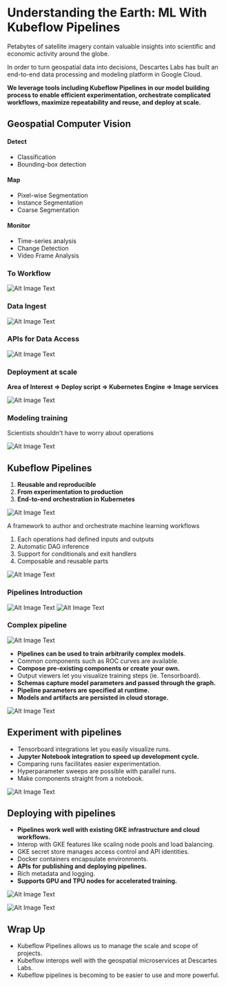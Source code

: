 # Understanding the Earth: ML With Kubeflow Pipelines 


Petabytes of satellite imagery contain valuable insights into scientific and economic activity around the globe.

In order to turn geospatial data into decisions, Descartes Labs has built an end-to-end data processing and modeling platform in Google Cloud. 

**We leverage tools including Kubeflow Pipelines in our model building process to enable efficient experimentation, orchestrate complicated workflows, maximize repeatability and reuse, and deploy at scale.**

## Geospatial Computer Vision

#### Detect

* Classification 
* Bounding-box detection

#### Map

* Pixel-wise Segmentation
* Instance Segmentation
* Coarse Segmentation


#### Monitor 

* Time-series analysis
* Change Detection 
* Video Frame Analysis


### To Workflow

![Alt Image Text](images/1_1.png "Body image") 


### Data Ingest

![Alt Image Text](images/1_2.png "Body image") 

### APIs for Data Access

![Alt Image Text](images/1_3.png "Body image") 

### Deployment at scale

**Area of Interest => Deploy script => Kubernetes Engine => Image services**

![Alt Image Text](images/1_4.png "Body image") 


### Modeling training

Scientists shouldn't have to worry about operations

![Alt Image Text](images/1_5.png "Body image") 

## Kubeflow Pipelines

1. **Reusable and reproducible**
2. **From experimentation to production**         
3. **End-to-end orchestration in Kubernetes** 

![Alt Image Text](images/1_6.png "Body image") 

A framework to author and orchestrate machine learning workflows

1. Each operations had defined inputs and outputs
2. Automatic DAG inference
3. Support for conditionals and exit handlers
4. Composable and reusable parts

![Alt Image Text](images/1_7.png "Body image") 


### Pipelines Introduction

![Alt Image Text](images/1_8.png "Body image") ![Alt Image Text](images/1_9.png "Body image")

### Complex pipeline

![Alt Image Text](images/1_10.png "Body image") 

* **Pipelines can be used to train arbitrarily complex models**. 
* Common components such as ROC curves are available. 
* **Compose pre-existing components or create your own.** 
* Output viewers let you visualize training steps (ie. Tensorboard). 
* **Schemas capture model parameters and passed through the graph.** 
* **Pipeline parameters are specified at runtime.** 
* **Models and artifacts are persisted in cloud storage.** 

![Alt Image Text](images/1_11.png "Body image") 

## Experiment with pipelines

* Tensorboard integrations let you easily visualize runs. 
* **Jupyter Notebook integration to speed up development cycle.** 
* Comparing runs facilitates easier experimentation. 
* Hyperparameter sweeps are possible with parallel runs. 
* Make components straight from a notebook. 

![Alt Image Text](images/1_12.png "Body image") 

## Deploying with pipelines

* **Pipelines work well with existing GKE infrastructure and cloud workflows.** 
* Interop with GKE features like scaling node pools and load balancing. 
* GKE secret store manages access control and API identities. 
* Docker containers encapsulate environments. 
* **APIs for publishing and deploying pipelines.** 
* Rich metadata and logging. 
* **Supports GPU and TPU nodes for accelerated training.**

![Alt Image Text](images/1_13.png "Body image") 

![Alt Image Text](images/1_14.png "Body image") 

## Wrap Up

* Kubeflow Pipelines allows us to manage the scale and scope of projects. 
* Kubeflow interops well with the geospatial microservices at Descartes Labs. 
* Kubeflow pipelines is becoming to be easier to use and more powerful. 

